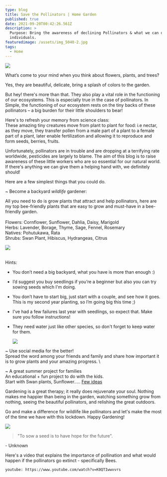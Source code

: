 ```yaml
---
type: blog
title: Save the Pollinators | Home Garden
published: true
date: 2021-09-20T00:42:26.561Z
description: >
  Purpose: Bring the awareness of declining Pollinators & what we can do as
  individuals.
featuredimage: /assets/img_5040-2.jpg
tags:
  - Home
---
```

![](/assets/img_5040-copy.jpg)

What’s come to your mind when you think about flowers, plants, and trees?

Yes, they are beautiful, delicate, bring a splash of colors to the garden.

But hey! there's more than that. They also play a vital role in the functioning of our ecosystems. This is especially true in the case of pollinators. In Simple, the functioning of our ecosystem rests on the tiny backs of these pollinators – a big burden for their little shoulders to bear!

Here's to refresh your memory from science class: \
These amazing tiny creatures move from plant to plant for food: i.e nectar, as they move, they transfer pollen from a male part of a plant to a female part of a plant, later enable fertilization and allowing it to reproduce and form seeds, berries, fruits. 

Unfortunately, pollinators are in trouble and are dropping at a terrifying rate worldwide, pesticides are largely to blame. The aim of this blog is to raise awareness of these little workers who are so essential for our natural world. If there's anything we can give them a helping hand with, we definitely should! 

Here are a few simplest things that you could do.

~ Become a backyard *wildlife* gardener:

All you need to do is grow plants that attract and help pollinators, here are my top bee-friendly plants that are easy to grow and must-have in a bee-friendly garden.  \
\
Flowers: Cornflower, Sunflower, Dahlia, Daisy, Marigold\
Herbs: Lavender, Borage, Thyme, Sage, Fennel, Rosemary\
Natives: Pohutukawa, Rata\
Shrubs: Swan Plant, Hibiscus, Hydrangeas, Citrus

![](/assets/img_5093.jpg)

\
Hints: 

* You don’t need a big backyard, what you have is more than enough :)
* I’d suggest you buy seedlings if you’re a beginner but also you can try sowing seeds which I'm doing. 
* You don’t have to start big, just start with a couple, and see how it goes. This is my second year planting, so I’m going big this time ;) 
* I've had a few failures last year with seedlings, so expect that. Make sure you follow instructions!
* They need water just like other species, so don't forget to keep water for them.

  ![](/assets/img_5126.jpg)

~ Use social media for the better! \
Spread the word among your friends and family and share how important it is to grow plants and your amazing progress. \

~ A great summer project for families  \
An educational + fun project to do with the kids. \
Start with Swan plants, Sunflower..… [Few ideas ](https://morningchores.com/summer-gardening-projects-for-kids/)

Gardening is a great therapy; it really does rejuvenate your soul. Nothing makes me happier than being in the garden, watching something grow from nothing, seeing the beautiful pollinators, and relishing the great outdoors. 

Go and make a difference for wildlife like pollinators and let's make the most of the time we have with this lockdown. Happy Gardening! 

![](/assets/img_5512.jpg)

> "To sow a seed is to have hope for the future". 

\- Unknown

Here's a video that explains the importance of pollination and what would happen if the pollinators go extinct  - specifically Bees. 

`youtube: https://www.youtube.com/watch?v=K0QTIwwvvrs`
